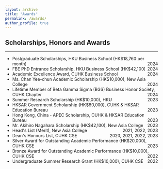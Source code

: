 ```yaml
---
layout: archive
title: "Awards"
permalink: /awards/
author_profile: true
---
```


## Scholarships, Honors and Awards
---
* Postgraduate Scholarships, HKU Business School (HK$18,760 per month) <span style="float: right;">2024</span> 
* FBE PhD Entrance Scholarship, HKU Business School (HK$42,100) <span style="float: right;">2024</span>  
* Academic Excellence Award, CUHK Business School <span style="float: right;">2024</span> 
* Ms. Chan Yee-chun Academic Scholarship (HK$10,000), New Asia College <span style="float: right;">2024</span>   
* Lifetime Member of Beta Gamma Sigma (BGS) Business Honor Society, CUHK Chapter <span style="float: right;">2024</span>  
* Summer Research Scholarship (HK$10,000), HKU <span style="float: right;">2023</span>  
* HKSAR Government Scholarship (HK$80,000), CUHK & HKSAR Education Bureau <span style="float: right;">2023</span>  
* Hong Kong, China - APEC Scholarship, CUHK & HKSAR Education Bureau <span style="float: right;">2023</span>  
* Mr. Akihiro Nagahara Scholarship (HK$42,100), New Asia College <span style="float: right;">2023</span>  
* Head's List (Merit), New Asia College <span style="float: right;">2021, 2022, 2023</span>  
* Dean's Honours List, CUHK CSE <span style="float: right;">2020, 2021, 2022, 2023</span>  
* Silver Award for Outstanding Academic Performance (HK$20,000), CUHK CSE <span style="float: right;">2023</span>  
* Bronze Award for Outstanding Academic Performance (HK$10,000), CUHK CSE <span style="float: right;">2022</span>  
* Undergraduate Summer Research Grant (HK$10,000), CUHK CSE <span style="float: right;">2022</span>